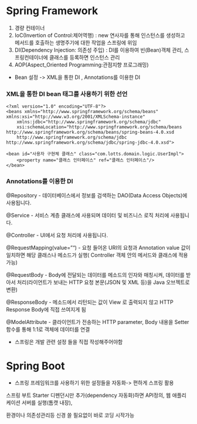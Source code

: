 # Spring Framework 
1. 경량 컨테이너
2.  IoC(Invertion of Control:제어역행) : new 연사자를 통해 인스턴스를 생성하고 메서드를 호출하는 생명주기에 대한 작업을 스프링에 위임
3. DI(Dependency Injection: 의존성 주입) : DI를 이용하여 빈(Bean)객체 관리, 스프링컨테이너에 클래스를 등록하면 인스턴스 관리
4. AOP(Aspect_Oriented Programming:관점지향 프로그래밍)

- Bean 설정 -> XML을 통한 DI , Annotations를 이용한 DI


### XML을 통한 DI bean 태그를 사용하기 위한 선언 
	
    <?xml version="1.0" encoding="UTF-8"?>
    <beans xmlns="http://www.springframework.org/schema/beans" xmlns:xsi="http://www.w3.org/2001/XMLSchema-instance"
    	xmlns:jdbc="http://www.springframework.org/schema/jdbc"
    	xsi:schemaLocation="http://www.springframework.org/schema/beans http://www.springframework.org/schema/beans/spring-beans-4.0.xsd
    	http://www.springframework.org/schema/jdbc  http://www.springframework.org/schema/jdbc/spring-jdbc-4.0.xsd">
	
	<bean id="사용자 구현체 클래스" class="com.lotts.domain.logic.UserImpl">
		<property name="클래스 인터페이스" ref="클래스 인터페이스"/>
	</bean>


### Annotations를 이용한 DI

@Repository -  데이터베이스에서 정보를 검색하는 DAO(Data Access Objects)에 사용됩니다.

@Service - 서비스 계층 클래스에 사용되며 데이터 및 비즈니스 로직 처리에 사용됩니다.

@Controller - UI에서 요청 처리에 사용됩니다.

@RequestMapping(value=”“) - 요청 들어온 URI의 요청과 Annotation value 값이 일치하면 해당 클래스나 메소드가 실행( Controller 객체 안의 메서드와 클래스에 적용 가능)

@RequestBody - Body에 전달되는 데이터를 메소드의 인자와 매칭시켜, 데이터를 받아서 처리(라이언트가 보내는 HTTP 요청 본문(JSON 및 XML 등)을 Java 오브젝트로 변환)

@ResponseBody - 메소드에서 리턴되는 값이 View 로 출력되지 않고 HTTP Response Body에 직접 쓰여지게 됨

@ModelAttribute - 클라이언트가 전송하는 HTTP parameter, Body 내용을 Setter 함수를 통해 1:1로 객체에 데이터를 연결

- 스프링은 개발 관련 설정 들을 직접 작성해주어야함

# Spring Boot 

- 스프링 프레임워크를 사용하기 위한 설정들을 자동화-> 편하게 스프링 활용

스프링 부트 Starter 디펜던시만 추가(dependency 자동화)하면 API정의, 웹 애플리케이션 서버를 실행(톰캣 내장),

환경이나 의존성관리등 신경 쓸 필요없이 바로 코딩 시작가능
